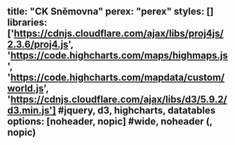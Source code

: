 title: "CK Sněmovna"
perex: "perex"
styles: []
libraries: ['https://cdnjs.cloudflare.com/ajax/libs/proj4js/2.3.6/proj4.js', 'https://code.highcharts.com/maps/highmaps.js', 'https://code.highcharts.com/mapdata/custom/world.js', 'https://cdnjs.cloudflare.com/ajax/libs/d3/5.9.2/d3.min.js'] #jquery, d3, highcharts, datatables
options: [noheader, nopic] #wide, noheader (, nopic)
---
<wide>
<div id="mapa"></div>
<div id="mps_list"></div>
</wide>

